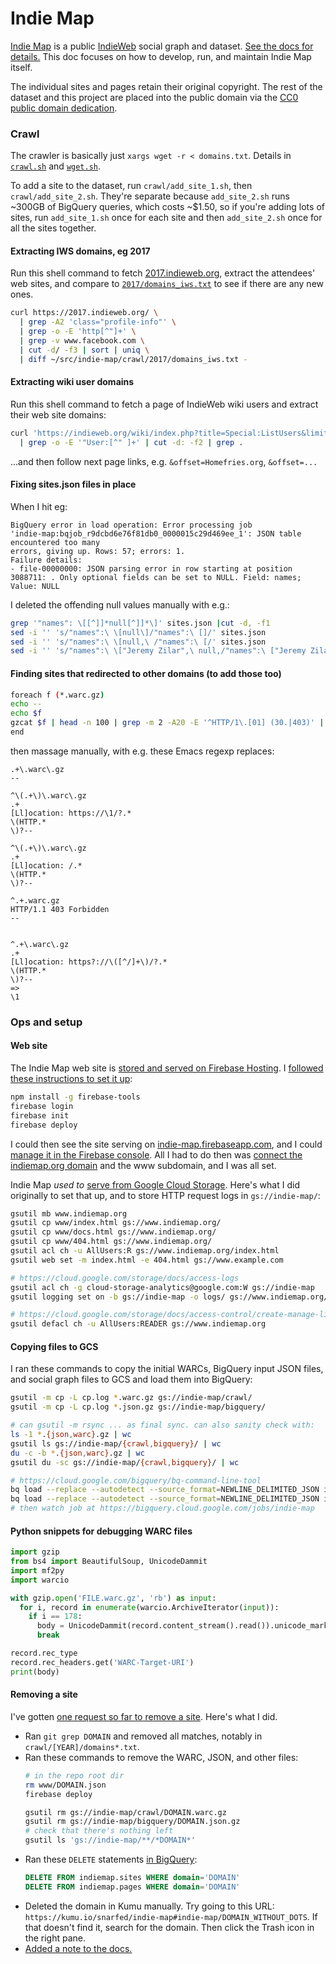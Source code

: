 Indie Map
===

[Indie Map](https://indiemap.org/) is a public [IndieWeb](https://indieweb.org/) social graph and dataset. [See the docs for details.](https://indiemap.org/docs.html) This doc focuses on how to develop, run, and maintain Indie Map itself.

The individual sites and pages retain their original copyright. The rest of the dataset and this project are placed into the public domain via the [CC0 public domain dedication](http://creativecommons.org/publicdomain/zero/1.0/).


### Crawl

The crawler is basically just `xargs wget -r < domains.txt`. Details in [`crawl.sh`](https://github.com/snarfed/indie-map/blob/master/crawl/crawl.sh) and [`wget.sh`](https://github.com/snarfed/indie-map/blob/master/crawl/wget.sh).

To add a site to the dataset, run `crawl/add_site_1.sh`, then `crawl/add_site_2.sh`. They're separate because `add_site_2.sh` runs ~300GB of BigQuery queries, which costs ~$1.50, so if you're adding lots of sites, run `add_site_1.sh` once for each site and then `add_site_2.sh` once for all the sites together.


#### Extracting IWS domains, eg 2017

Run this shell command to fetch [2017.indieweb.org](https://2017.indieweb.org/), extract the attendees' web sites, and compare to [`2017/domains_iws.txt`](https://github.com/snarfed/indie-map/blob/master/crawl/2017/domains_iws.txt) to see if there are any new ones.

```sh
curl https://2017.indieweb.org/ \
  | grep -A2 'class="profile-info"' \
  | grep -o -E 'http[^"]+' \
  | grep -v www.facebook.com \
  | cut -d/ -f3 | sort | uniq \
  | diff ~/src/indie-map/crawl/2017/domains_iws.txt -
```

#### Extracting wiki user domains

Run this shell command to fetch a page of IndieWeb wiki users and extract their web site domains:

```sh
curl 'https://indieweb.org/wiki/index.php?title=Special:ListUsers&limit=500' \
  | grep -o -E '"User:[^" ]+' | cut -d: -f2 | grep .
```

...and then follow next page links, e.g. `&offset=Homefries.org`, `&offset=...`


#### Fixing sites.json files in place

When I hit eg:
```
BigQuery error in load operation: Error processing job
'indie-map:bqjob_r9dcbd6e76f81db0_0000015c29d469ee_1': JSON table encountered too many
errors, giving up. Rows: 57; errors: 1.
Failure details:
- file-00000000: JSON parsing error in row starting at position
3088711: . Only optional fields can be set to NULL. Field: names;
Value: NULL
```

I deleted the offending null values manually with e.g.:

```sh
grep '"names": \[[^]]*null[^]]*\]' sites.json |cut -d, -f1
sed -i '' 's/"names":\ \[null\]/"names":\ []/' sites.json
sed -i '' 's/"names":\ \[null,\ /"names":\ [/' sites.json
sed -i '' 's/"names":\ \["Jeremy Zilar",\ null,/"names":\ ["Jeremy Zilar",/' sites.json
```


#### Finding sites that redirected to other domains (to add those too)

```sh
foreach f (*.warc.gz)
echo --
echo $f
gzcat $f | head -n 100 | grep -m 2 -A20 -E '^HTTP/1\.[01] (30.|403)' | grep -E '^(HTTP/1|Location:)'
end
```

then massage manually, with e.g. these Emacs regexp replaces:

```
.+\.warc\.gz
--

^\(.+\)\.warc\.gz
.+
[Ll]ocation: https://\1/?.*
\(HTTP.*
\)?--

^\(.+\)\.warc\.gz
.+
[Ll]ocation: /.*
\(HTTP.*
\)?--

^.+.warc.gz
HTTP/1.1 403 Forbidden
--


^.+\.warc\.gz
.+
[Ll]ocation: https?://\([^/]+\)/?.*
\(HTTP.*
\)?--
=>
\1
```


### Ops and setup

#### Web site

The Indie Map web site is [stored and served on Firebase Hosting](https://firebase.google.com/docs/hosting/). I [followed these instructions to set it up](https://firebase.google.com/docs/hosting/quickstart):

```sh
npm install -g firebase-tools
firebase login
firebase init
firebase deploy
```

I could then see the site serving on [indie-map.firebaseapp.com](https://indie-map.firebaseapp.com/), and I could [manage it in the Firebase console](https://console.firebase.google.com/u/0/project/indie-map/hosting/main). All I had to do then was [connect the indiemap.org domain](https://firebase.google.com/docs/hosting/custom-domain) and the www subdomain, and I was all set.

Indie Map _used to_ [serve from Google Cloud Storage](https://cloud.google.com/storage/docs/hosting-static-website). Here's what I did originally to set that up, and to store HTTP request logs in `gs://indie-map/`:

```sh
gsutil mb www.indiemap.org
gsutil cp www/index.html gs://www.indiemap.org/
gsutil cp www/docs.html gs://www.indiemap.org/
gsutil cp www/404.html gs://www.indiemap.org/
gsutil acl ch -u AllUsers:R gs://www.indiemap.org/index.html
gsutil web set -m index.html -e 404.html gs://www.example.com

# https://cloud.google.com/storage/docs/access-logs
gsutil acl ch -g cloud-storage-analytics@google.com:W gs://indie-map
gsutil logging set on -b gs://indie-map -o logs/ gs://www.indiemap.org/

# https://cloud.google.com/storage/docs/access-control/create-manage-lists#defaultobjects
gsutil defacl ch -u AllUsers:READER gs://www.indiemap.org
```

#### Copying files to GCS

I ran these commands to copy the initial WARCs, BigQuery input JSON files, and social graph files to GCS and load them into BigQuery:

```sh
gsutil -m cp -L cp.log *.warc.gz gs://indie-map/crawl/
gsutil -m cp -L cp.log *.json.gz gs://indie-map/bigquery/

# can gsutil -m rsync ... as final sync. can also sanity check with:
ls -1 *.{json,warc}.gz | wc
gsutil ls gs://indie-map/{crawl,bigquery}/ | wc
du -c -b *.{json,warc}.gz | wc
gsutil du -sc gs://indie-map/{crawl,bigquery}/ | wc

# https://cloud.google.com/bigquery/bq-command-line-tool
bq load --replace --autodetect --source_format=NEWLINE_DELIMITED_JSON indiemap.pages gs://indie-map/bigquery/\*.json.gz
bq load --replace --autodetect --source_format=NEWLINE_DELIMITED_JSON indiemap.sites sites.json.gz
# then watch job at https://bigquery.cloud.google.com/jobs/indie-map
```


#### Python snippets for debugging WARC files

```py
import gzip
from bs4 import BeautifulSoup, UnicodeDammit
import mf2py
import warcio

with gzip.open('FILE.warc.gz', 'rb') as input:
  for i, record in enumerate(warcio.ArchiveIterator(input)):
    if i == 178:
      body = UnicodeDammit(record.content_stream().read()).unicode_markup
      break

record.rec_type
record.rec_headers.get('WARC-Target-URI')
print(body)
```


#### Removing a site

I've gotten [one request so far to remove a site](https://github.com/snarfed/indie-map/issues/2). Here's what I did.

* Ran `git grep DOMAIN` and removed all matches, notably in `crawl/[YEAR]/domains*.txt`.
* Ran these commands to remove the WARC, JSON, and other files:
    ```sh
    # in the repo root dir
    rm www/DOMAIN.json
    firebase deploy

    gsutil rm gs://indie-map/crawl/DOMAIN.warc.gz
    gsutil rm gs://indie-map/bigquery/DOMAIN.json.gz
    # check that there's nothing left
    gsutil ls 'gs://indie-map/**/*DOMAIN*'
    ```
* Ran these `DELETE` statements [in BigQuery](https://console.cloud.google.com/bigquery?project=indie-map):
    ```sql
    DELETE FROM indiemap.sites WHERE domain='DOMAIN'
    DELETE FROM indiemap.pages WHERE domain='DOMAIN'
    ```
* Deleted the domain in Kumu manually. Try going to this URL: `https://kumu.io/snarfed/indie-map#indie-map/DOMAIN_WITHOUT_DOTS`. If that doesn't find it, search for the domain. Then click the Trash icon in the right pane.
* [Added a note to the docs.](https://indiemap.org/docs.html#exceptions)

